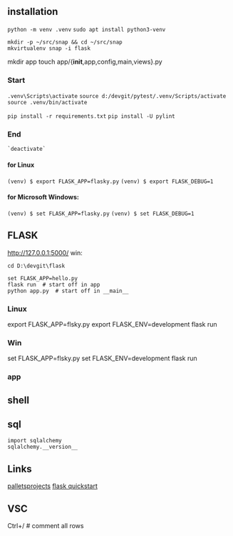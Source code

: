 ## installation

`python -m venv .venv`
`sudo apt install python3-venv`

```
mkdir -p ~/src/snap && cd ~/src/snap
mkvirtualenv snap -i flask
```
mkdir app
touch app/{__init__,app,config,main,views}.py

### Start
`.venv\Scripts\activate`
`source d:/devgit/pytest/.venv/Scripts/activate`
`source .venv/bin/activate`


`pip install -r requirements.txt`
`pip install -U pylint`

### End
    `deactivate`

#### for Linux
`(venv) $ export FLASK_APP=flasky.py`
`(venv) $ export FLASK_DEBUG=1`
#### for Microsoft Windows:
`(venv) $ set FLASK_APP=flasky.py`
`(venv) $ set FLASK_DEBUG=1`

## FLASK
http://127.0.0.1:5000/
win:
```
cd D:\devgit\flask

set FLASK_APP=hello.py
flask run  # start off in app
python app.py  # start off in __main__
```
### Linux
export FLASK_APP=flsky.py
export FLASK_ENV=development
flask run

### Win
set FLASK_APP=flsky.py
set FLASK_ENV=development
flask run

### app


## shell


## sql
```
import sqlalchemy
sqlalchemy.__version__
```


## Links
[palletsprojects](https://flask.palletsprojects.com/en/1.1.x/)
[flask quickstart](https://flask.palletsprojects.com/en/1.1.x/quickstart/)
[]()

## VSC
Ctrl+/  # comment all rows


